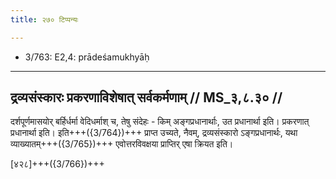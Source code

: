```yaml
---
title: २७० टिप्पन्यः

---
```

- 3/763: E2,4: prādeśamukhyāḥ

____________________________________________


## द्रव्यसंस्कारः प्रकरणाविशेषात् सर्वकर्मणाम् // MS_३,८.३० //

दर्शपूर्णमासयोर् बर्हिर्धर्मा वेदिधर्माश् च, तेषु संदेहः - किम् अङ्गप्रधानार्थाः, उत प्रधानार्था इति। प्रकरणात् प्रधानार्था इति। इति+++({3/764})+++ प्राप्त उच्यते, नैवम्, द्रव्यसंस्कारो ऽङ्गप्रधानार्थः, यथा व्याख्यातम्+++({3/765})+++ एवोत्तरविवक्षया प्राप्तिर् एषा क्रियत इति।

[४२८]+++({3/766})+++
